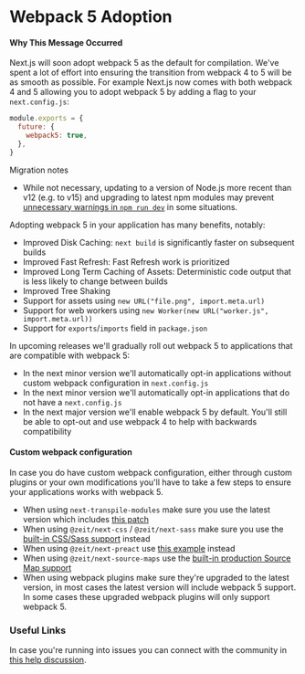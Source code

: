 # Webpack 5 Adoption

#### Why This Message Occurred

Next.js will soon adopt webpack 5 as the default for compilation. We've spent a lot of effort into ensuring the transition from webpack 4 to 5 will be as smooth as possible. For example Next.js now comes with both webpack 4 and 5 allowing you to adopt webpack 5 by adding a flag to your `next.config.js`:

```js
module.exports = {
  future: {
    webpack5: true,
  },
}
```

Migration notes

- While not necessary, updating to a version of Node.js more recent than v12 (e.g. to v15) and upgrading to latest npm modules may prevent [unnecessary warnings in `npm run dev`](https://stackoverflow.com/questions/67082806/when-updating-next-js-to-webpack5-getting-warnings-cant-resolve-fsevents-in) in some situations.

Adopting webpack 5 in your application has many benefits, notably:

- Improved Disk Caching: `next build` is significantly faster on subsequent builds
- Improved Fast Refresh: Fast Refresh work is prioritized
- Improved Long Term Caching of Assets: Deterministic code output that is less likely to change between builds
- Improved Tree Shaking
- Support for assets using `new URL("file.png", import.meta.url)`
- Support for web workers using `new Worker(new URL("worker.js", import.meta.url))`
- Support for `exports`/`imports` field in `package.json`

In upcoming releases we'll gradually roll out webpack 5 to applications that are compatible with webpack 5:

- In the next minor version we'll automatically opt-in applications without custom webpack configuration in `next.config.js`
- In the next minor version we'll automatically opt-in applications that do not have a `next.config.js`
- In the next major version we'll enable webpack 5 by default. You'll still be able to opt-out and use webpack 4 to help with backwards compatibility

#### Custom webpack configuration

In case you do have custom webpack configuration, either through custom plugins or your own modifications you'll have to take a few steps to ensure your applications works with webpack 5.

- When using `next-transpile-modules` make sure you use the latest version which includes [this patch](https://github.com/martpie/next-transpile-modules/pull/179)
- When using `@zeit/next-css` / `@zeit/next-sass` make sure you use the [built-in CSS/Sass support](https://nextjs.org/docs/basic-features/built-in-css-support) instead
- When using `@zeit/next-preact` use [this example](https://github.com/vercel/next-plugins/tree/master/packages/next-preact) instead
- When using `@zeit/next-source-maps` use the [built-in production Source Map support](https://nextjs.org/docs/advanced-features/source-maps)
- When using webpack plugins make sure they're upgraded to the latest version, in most cases the latest version will include webpack 5 support. In some cases these upgraded webpack plugins will only support webpack 5.

### Useful Links

In case you're running into issues you can connect with the community in [this help discussion](https://github.com/vercel/next.js/discussions/23498).
